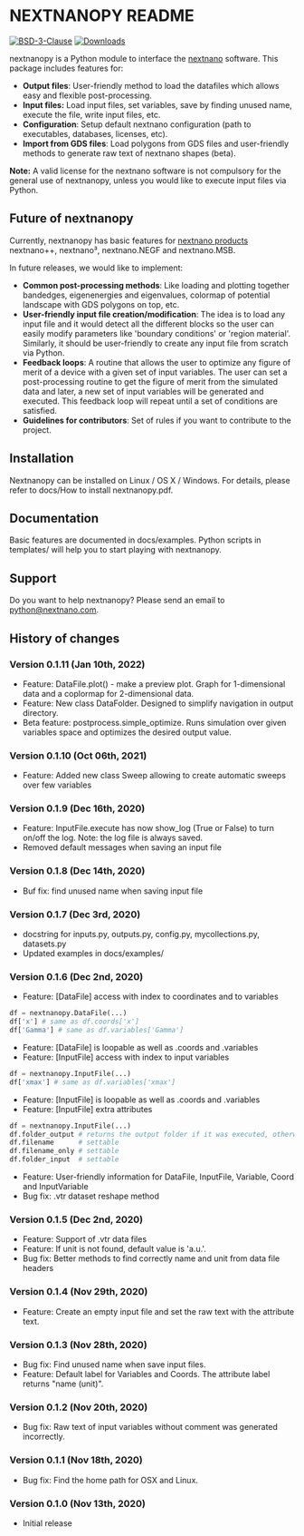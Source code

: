 # NEXTNANOPY README

[![BSD-3-Clause](https://img.shields.io/github/license/nextnanopy/nextnanopy)](https://opensource.org/licenses/BSD-3-Clause)
[![Downloads](https://img.shields.io/github/downloads/nextnanopy/nextnanopy/total)](https://github.com/nextnanopy/nextnanopy/releases)

nextnanopy is a Python module to interface the [nextnano](https://www.nextnano.com/) software. This package includes features for:
* **Output files**: User-friendly method to load the datafiles which allows easy and flexible post-processing. 
* **Input files:** Load input files, set variables, save by finding unused name, execute the file, write input files, etc.
* **Configuration**: Setup default nextnano configuration (path to executables, databases, licenses, etc).
* **Import from GDS files**: Load polygons from GDS files and user-friendly methods to generate raw text of nextnano shapes (beta).

**Note:** A valid license for the nextnano software is not compulsory for the general use of nextnanopy, unless you would like to execute input files via Python.

## Future of nextnanopy
Currently, nextnanopy has basic features for [nextnano products](https://www.nextnano.com/products/products.php) nextnano++, nextnano³, nextnano.NEGF and nextnano.MSB.

In future releases, we would like to implement:

* **Common post-processing methods**: Like loading and plotting together bandedges, eigenenergies and eigenvalues, colormap of potential landscape with GDS polygons on top, etc.
* **User-friendly input file creation/modification**: The idea is to load any input file and it would detect all the different blocks so the user can easily modify parameters like 'boundary conditions' or 'region material'. Similarly, it should be user-friendly to create any input file from scratch via Python.
* **Feedback loops**: A routine that allows the user to optimize any figure of merit of a device with a given set of input variables. The user can set a post-processing routine to get the figure of merit from the simulated data and later, a new set of input variables will be generated and executed. This feedback loop will repeat until a set of conditions are satisfied.
* **Guidelines for contributors**: Set of rules if you want to contribute to the project.
 
## Installation

Nextnanopy can be installed on Linux / OS X / Windows. 
For details, please refer to docs/How to install nextnanopy.pdf.

## Documentation

Basic features are documented in docs/examples.
Python scripts in templates/ will help you to start playing with nextnanopy.


## Support

Do you want to help nextnanopy? Please send an email to [python@nextnano.com](mailto:python@nextnano.com). 


## History of changes


### Version 0.1.11 (Jan 10th, 2022)
* Feature: DataFile.plot() - make a preview plot. Graph for 1-dimensional data and a coplormap for 2-dimensional data.
* Feature: New class DataFolder. Designed to simplify navigation in output directory.
* Beta feature: postprocess.simple_optimize. Runs simulation over given variables space and optimizes the desired output value.


### Version 0.1.10 (Oct 06th, 2021)
* Feature: Added new class Sweep allowing to create automatic sweeps over few variables 


### Version 0.1.9 (Dec 16th, 2020)
* Feature: InputFile.execute has now show_log (True or False) to turn on/off the log. Note: the log file is always saved. 
* Removed default messages when saving an input file

### Version 0.1.8 (Dec 14th, 2020)
* Buf fix: find unused name when saving input file

### Version 0.1.7 (Dec 3rd, 2020)
* docstring for inputs.py, outputs.py, config.py, mycollections.py, datasets.py
* Updated examples in docs/examples/

### Version 0.1.6 (Dec 2nd, 2020)
* Feature: [DataFile] access with index to coordinates and to variables
```python
df = nextnanopy.DataFile(...)
df['x'] # same as df.coords['x']
df['Gamma'] # same as df.variables['Gamma']
```
* Feature: [DataFile] is loopable as well as .coords and .variables
* Feature: [InputFile] access with index to input variables
```python
df = nextnanopy.InputFile(...)
df['xmax'] # same as df.variables['xmax']
```
* Feature: [InputFile] is loopable as well as .coords and .variables
* Feature: [InputFile] extra attributes
```python
df = nextnanopy.InputFile(...)
df.folder_output # returns the output folder if it was executed, otherwise it raises an error
df.filename      # settable
df.filename_only # settable
df.folder_input  # settable
```
* Feature: User-friendly information for DataFile, InputFile, Variable, Coord and InputVariable
* Bug fix: .vtr dataset reshape method

### Version 0.1.5 (Dec 2nd, 2020)
* Feature: Support of .vtr data files
* Feature: If unit is not found, default value is 'a.u.'.
* Bug fix: Better methods to find correctly name and unit from data file headers

### Version 0.1.4 (Nov 29th, 2020)
* Feature: Create an empty input file and set the raw text with the attribute text.

### Version 0.1.3 (Nov 28th, 2020)
* Bug fix: Find unused name when save input files.
* Feature: Default label for Variables and Coords. The attribute label returns "name (unit)". 

### Version 0.1.2 (Nov 20th, 2020)
* Bug fix: Raw text of input variables without comment was generated incorrectly.

### Version 0.1.1 (Nov 18th, 2020)
* Bug fix: Find the home path for OSX and Linux.

### Version 0.1.0 (Nov 13th, 2020)
* Initial release
